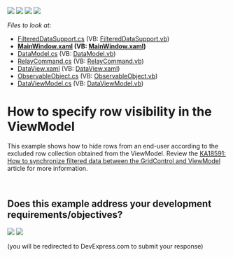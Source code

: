 <!-- default badges list -->
![](https://img.shields.io/endpoint?url=https://codecentral.devexpress.com/api/v1/VersionRange/128653210/13.1.4%2B)
[![](https://img.shields.io/badge/Open_in_DevExpress_Support_Center-FF7200?style=flat-square&logo=DevExpress&logoColor=white)](https://supportcenter.devexpress.com/ticket/details/E4174)
[![](https://img.shields.io/badge/📖_How_to_use_DevExpress_Examples-e9f6fc?style=flat-square)](https://docs.devexpress.com/GeneralInformation/403183)
[![](https://img.shields.io/badge/💬_Leave_Feedback-feecdd?style=flat-square)](#does-this-example-address-your-development-requirementsobjectives)
<!-- default badges end -->
<!-- default file list -->
*Files to look at*:

* [FilteredDataSupport.cs](./CS/Grid%20MVVM%20Filtering/FilteredDataSupport.cs) (VB: [FilteredDataSupport.vb](./VB/Grid%20MVVM%20Filtering/FilteredDataSupport.vb))
* **[MainWindow.xaml](./CS/Grid%20MVVM%20Filtering/MainWindow.xaml) (VB: [MainWindow.xaml](./VB/Grid%20MVVM%20Filtering/MainWindow.xaml))**
* [DataModel.cs](./CS/Grid%20MVVM%20Filtering/Model/DataModel.cs) (VB: [DataModel.vb](./VB/Grid%20MVVM%20Filtering/Model/DataModel.vb))
* [RelayCommand.cs](./CS/Grid%20MVVM%20Filtering/RelayCommand.cs) (VB: [RelayCommand.vb](./VB/Grid%20MVVM%20Filtering/RelayCommand.vb))
* [DataView.xaml](./CS/Grid%20MVVM%20Filtering/View/DataView.xaml) (VB: [DataView.xaml](./VB/Grid%20MVVM%20Filtering/View/DataView.xaml))
* [ObservableObject.cs](./CS/Grid%20MVVM%20Filtering/ViewModel/Common/ObservableObject.cs) (VB: [ObservableObject.vb](./VB/Grid%20MVVM%20Filtering/ViewModel/Common/ObservableObject.vb))
* [DataViewModel.cs](./CS/Grid%20MVVM%20Filtering/ViewModel/DataViewModel.cs) (VB: [DataViewModel.vb](./VB/Grid%20MVVM%20Filtering/ViewModel/DataViewModel.vb))
<!-- default file list end -->
# How to specify row visibility in the ViewModel


<p>This example shows how to hide rows from an end-user according to the excluded row collection obtained from the ViewModel. Review the <a href="https://www.devexpress.com/Support/Center/p/KA18591">KA18591: How to synchronize filtered data between the GridControl and ViewModel</a> article for more information.</p>

<br/>


<!-- feedback -->
## Does this example address your development requirements/objectives?

[<img src="https://www.devexpress.com/support/examples/i/yes-button.svg"/>](https://www.devexpress.com/support/examples/survey.xml?utm_source=github&utm_campaign=wpf-data-grid-specify-row-visibility-in-viewmodel&~~~was_helpful=yes) [<img src="https://www.devexpress.com/support/examples/i/no-button.svg"/>](https://www.devexpress.com/support/examples/survey.xml?utm_source=github&utm_campaign=wpf-data-grid-specify-row-visibility-in-viewmodel&~~~was_helpful=no)

(you will be redirected to DevExpress.com to submit your response)
<!-- feedback end -->
